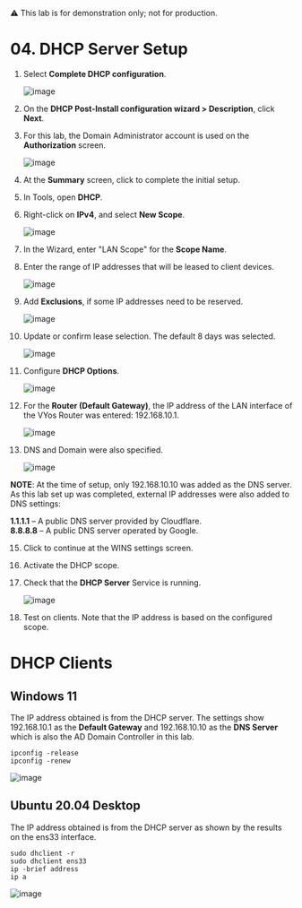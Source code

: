 ⚠️ This lab is for demonstration only; not for production.

# 04. DHCP Server Setup

1. Select **Complete DHCP configuration**.  

   ![image](https://github.com/user-attachments/assets/354e3bc9-9f2b-4ea0-b6ff-d49505ba25bc)

2. On the **DHCP Post-Install configuration wizard > Description**, click **Next**.

3. For this lab, the Domain Administrator account is used on the **Authorization** screen.

   ![image](https://github.com/user-attachments/assets/758f9014-4cfb-4f0f-a536-9da3a359b610)

4. At the **Summary** screen, click to complete the initial setup.

5. In Tools, open **DHCP**.

6. Right-click on **IPv4**, and select **New Scope**.

   ![image](https://github.com/user-attachments/assets/ea9a39c3-7ad1-41cc-adf0-d11b81b412e8)

7. In the Wizard, enter "LAN Scope" for the **Scope Name**.

8. Enter the range of IP addresses that will be leased to client devices.

   ![image](https://github.com/user-attachments/assets/060c207c-1ea8-4e27-a310-facc167164cc)

9. Add **Exclusions**, if some IP addresses need to be reserved.

    ![image](https://github.com/user-attachments/assets/6d744044-996d-484c-8e2c-2f93ec05f8ae)

10. Update or confirm lease selection.  The default 8 days was selected.

    ![image](https://github.com/user-attachments/assets/0ceda589-2382-4ee8-82f7-e77f9e004a54)

11. Configure **DHCP Options**.

    ![image](https://github.com/user-attachments/assets/d6cf0532-d90a-4ef7-ac9f-311e382bcf85)

12. For the **Router (Default Gateway)**, the IP address of the LAN interface of the VYos Router was entered: 192.168.10.1.

    ![image](https://github.com/user-attachments/assets/94c1bc82-2cf5-4a9f-88e1-5705086f4b43)

13. DNS and Domain were also specified.

    ![image](https://github.com/user-attachments/assets/083f37ea-992d-4c12-807e-257f9c6b29b5)

**NOTE**: At the time of setup, only 192.168.10.10 was added as the DNS server.  As this lab set up was completed, external IP addresses were also added to DNS settings:  
  
**1.1.1.1** – A public DNS server provided by Cloudflare.  
**8.8.8.8** – A public DNS server operated by Google.   

15. Click to continue at the WINS settings screen.

16. Activate the DHCP scope.

17. Check that the **DHCP Server** Service is running.

     ![image](https://github.com/user-attachments/assets/147cfd1e-020d-4ec1-8bf5-3d81fe17fc81)

18. Test on clients. Note that the IP address is based on the configured scope.

# DHCP Clients

## Windows 11 

The IP address obtained is from the DHCP server.  The settings show 192.168.10.1 as the **Default Gateway** and 192.168.10.10 as the **DNS Server** which is also the AD Domain Controller in this lab. 

```
ipconfig -release
ipconfig -renew
```

  ![image](https://github.com/user-attachments/assets/bdd3337a-bcf4-4422-87d7-3e5f1e9c7c5e)



## Ubuntu 20.04 Desktop

The IP address obtained is from the DHCP server as shown by the results on the ens33 interface.  

```
sudo dhclient -r
sudo dhclient ens33 
ip -brief address 
ip a 
```
 

   ![image](https://github.com/user-attachments/assets/e069d8de-8f22-4f2a-a760-a3688740553c)



